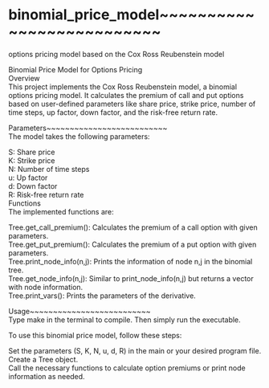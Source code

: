 # binomial_price_model~~~~~~~~~~~~~~~~~~~~~~~~~~  
options pricing model based on the Cox Ross Reubenstein model  

Binomial Price Model for Options Pricing  
Overview  
This project implements the Cox Ross Reubenstein model, a binomial options pricing model. It calculates the premium of call and put options based on user-defined parameters like share price, strike price, number of time steps, up factor, down factor, and the risk-free return rate.  

Parameters~~~~~~~~~~~~~~~~~~~~~~~~~~  
The model takes the following parameters:  

S: Share price  
K: Strike price  
N: Number of time steps  
u: Up factor  
d: Down factor  
R: Risk-free return rate  
Functions  
The implemented functions are:  

Tree.get_call_premium(): Calculates the premium of a call option with given parameters.  
Tree.get_put_premium(): Calculates the premium of a put option with given parameters.  
Tree.print_node_info(n,j): Prints the information of node n,j in the binomial tree.  
Tree.get_node_info(n,j): Similar to print_node_info(n,j) but returns a vector with node information.  
Tree.print_vars(): Prints the parameters of the derivative.  
  

Usage~~~~~~~~~~~~~~~~~~~~~~~~~~  
Type make in the terminal to compile. Then simply run the executable.  

To use this binomial price model, follow these steps:  

Set the parameters (S, K, N, u, d, R) in the main or your desired program file.  
Create a Tree object.  
Call the necessary functions to calculate option premiums or print node information as needed.  
